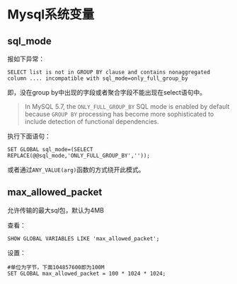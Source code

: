 # Mysql系统变量

## sql_mode

报如下异常：

```
SELECT list is not in GROUP BY clause and contains nonaggregated column .... incompatible with sql_mode=only_full_group_by
```

即，没在group by中出现的字段或者聚合字段不能出现在select语句中。

>In MySQL 5.7, the `ONLY_FULL_GROUP_BY` SQL mode is enabled by default because `GROUP BY` processing has become more sophisticated to include detection of functional dependencies. 

执行下面语句：

```
SET GLOBAL sql_mode=(SELECT REPLACE(@@sql_mode,'ONLY_FULL_GROUP_BY',''));
```

或者通过`ANY_VALUE(arg)`函数的方式绕开此模式。

## max_allowed_packet

允许传输的最大sql包，默认为4MB

查看：

```
SHOW GLOBAL VARIABLES LIKE 'max_allowed_packet';
```

设置：

```
#单位为字节，下面104857600即为100M
SET GLOBAL max_allowed_packet = 100 * 1024 * 1024;
```
